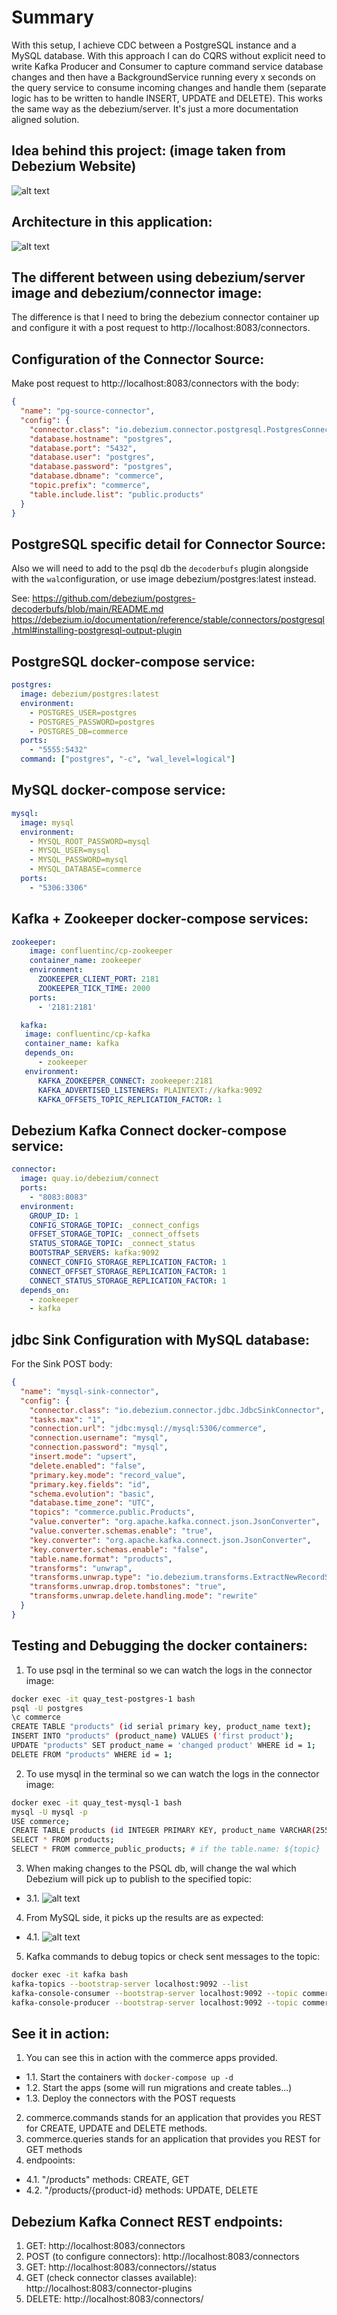 # Summary

With this setup, I achieve CDC between a PostgreSQL instance and a MySQL database. With this approach I can do CQRS without explicit need to write Kafka Producer and Consumer to capture command service database changes and then have a BackgroundService running every x seconds on the query service to consume incoming changes and handle them (separate logic has to be written to handle INSERT, UPDATE and DELETE). This works the same way as the debezium/server. It's just a more documentation aligned solution.

## Idea behind this project: (image taken from Debezium Website)

![alt text](image-2.png)

## Architecture in this application:

![alt text](image-3.png)

## The different between using debezium/server image and debezium/connector image:

The difference is that I need to bring the debezium connector container up and configure it with a post request to http://localhost:8083/connectors.

## Configuration of the Connector Source:

Make post request to http://localhost:8083/connectors with the body:

```json
{
  "name": "pg-source-connector",
  "config": {
    "connector.class": "io.debezium.connector.postgresql.PostgresConnector",
    "database.hostname": "postgres",
    "database.port": "5432",
    "database.user": "postgres",
    "database.password": "postgres",
    "database.dbname": "commerce",
    "topic.prefix": "commerce",
    "table.include.list": "public.products"
  }
}
```

## PostgreSQL specific detail for Connector Source:

Also we will need to add to the psql db the `decoderbufs` plugin alongside with the `wal`configuration, or use image debezium/postgres:latest instead.

See:
https://github.com/debezium/postgres-decoderbufs/blob/main/README.md
https://debezium.io/documentation/reference/stable/connectors/postgresql.html#installing-postgresql-output-plugin

## PostgreSQL docker-compose service:

```yaml
postgres:
  image: debezium/postgres:latest
  environment:
    - POSTGRES_USER=postgres
    - POSTGRES_PASSWORD=postgres
    - POSTGRES_DB=commerce
  ports:
    - "5555:5432"
  command: ["postgres", "-c", "wal_level=logical"]
```

## MySQL docker-compose service:

```yaml
mysql:
  image: mysql
  environment:
    - MYSQL_ROOT_PASSWORD=mysql
    - MYSQL_USER=mysql
    - MYSQL_PASSWORD=mysql
    - MYSQL_DATABASE=commerce
  ports:
    - "5306:3306"
```

## Kafka + Zookeeper docker-compose services:

```yaml
zookeeper:
    image: confluentinc/cp-zookeeper
    container_name: zookeeper
    environment:
      ZOOKEEPER_CLIENT_PORT: 2181
      ZOOKEEPER_TICK_TIME: 2000
    ports:
      - '2181:2181'

  kafka:
   image: confluentinc/cp-kafka
   container_name: kafka
   depends_on:
      - zookeeper
   environment:
      KAFKA_ZOOKEEPER_CONNECT: zookeeper:2181
      KAFKA_ADVERTISED_LISTENERS: PLAINTEXT://kafka:9092
      KAFKA_OFFSETS_TOPIC_REPLICATION_FACTOR: 1
```

## Debezium Kafka Connect docker-compose service:

```yaml
connector:
  image: quay.io/debezium/connect
  ports:
    - "8083:8083"
  environment:
    GROUP_ID: 1
    CONFIG_STORAGE_TOPIC: _connect_configs
    OFFSET_STORAGE_TOPIC: _connect_offsets
    STATUS_STORAGE_TOPIC: _connect_status
    BOOTSTRAP_SERVERS: kafka:9092
    CONNECT_CONFIG_STORAGE_REPLICATION_FACTOR: 1
    CONNECT_OFFSET_STORAGE_REPLICATION_FACTOR: 1
    CONNECT_STATUS_STORAGE_REPLICATION_FACTOR: 1
  depends_on:
    - zookeeper
    - kafka
```

## jdbc Sink Configuration with MySQL database:

For the Sink POST body:

```json
{
  "name": "mysql-sink-connector",
  "config": {
    "connector.class": "io.debezium.connector.jdbc.JdbcSinkConnector",
    "tasks.max": "1",
    "connection.url": "jdbc:mysql://mysql:5306/commerce",
    "connection.username": "mysql",
    "connection.password": "mysql",
    "insert.mode": "upsert",
    "delete.enabled": "false",
    "primary.key.mode": "record_value",
    "primary.key.fields": "id",
    "schema.evolution": "basic",
    "database.time_zone": "UTC",
    "topics": "commerce.public.Products",
    "value.converter": "org.apache.kafka.connect.json.JsonConverter",
    "value.converter.schemas.enable": "true",
    "key.converter": "org.apache.kafka.connect.json.JsonConverter",
    "key.converter.schemas.enable": "false",
    "table.name.format": "products",
    "transforms": "unwrap",
    "transforms.unwrap.type": "io.debezium.transforms.ExtractNewRecordState",
    "transforms.unwrap.drop.tombstones": "true",
    "transforms.unwrap.delete.handling.mode": "rewrite"
  }
}
```

## Testing and Debugging the docker containers:

1. To use psql in the terminal so we can watch the logs in the connector image:

```bash
docker exec -it quay_test-postgres-1 bash
psql -U postgres
\c commerce
CREATE TABLE "products" (id serial primary key, product_name text);
INSERT INTO "products" (product_name) VALUES ('first product');
UPDATE "products" SET product_name = 'changed product' WHERE id = 1;
DELETE FROM "products" WHERE id = 1;
```

2. To use mysql in the terminal so we can watch the logs in the connector image:

```bash
docker exec -it quay_test-mysql-1 bash
mysql -U mysql -p
USE commerce;
CREATE TABLE products (id INTEGER PRIMARY KEY, product_name VARCHAR(255)); # it will create automatically the table
SELECT * FROM products;
SELECT * FROM commerce_public_products; # if the table.name: ${topic}
```

3. When making changes to the PSQL db, will change the wal which Debezium will pick up to publish to the specified topic:

- 3.1. ![alt text](image-1.png)

4. From MySQL side, it picks up the results are as expected:

- 4.1. ![alt text](image.png)

5. Kafka commands to debug topics or check sent messages to the topic:

```bash
docker exec -it kafka bash
kafka-topics --bootstrap-server localhost:9092 --list
kafka-console-consumer --bootstrap-server localhost:9092 --topic commerce.public.products --from-beginning
kafka-console-producer --bootstrap-server localhost:9092 --topic commerce.public.products
```

## See it in action:
1. You can see this in action with the commerce apps provided. 
  - 1.1. Start the containers with ```docker-compose up -d```
  - 1.2. Start the apps (some will run migrations and create tables...)
  - 1.3. Deploy the connectors with the POST requests
2. commerce.commands stands for an application that provides you REST for CREATE, UPDATE and DELETE methods.
3. commerce.queries stands for an application that provides you REST for GET methods
4. endpooints:
 - 4.1. "/products" methods: CREATE, GET
 - 4.2. "/products/{product-id} methods: UPDATE, DELETE

## Debezium Kafka Connect REST endpoints:

1. GET: http://localhost:8083/connectors
2. POST (to configure connectors): http://localhost:8083/connectors
3. GET: http://localhost:8083/connectors/<your-connector-name>/status
4. GET (check connector classes available): http://localhost:8083/connector-plugins
5. DELETE: http://localhost:8083/connectors/<your-connector-name>
